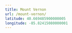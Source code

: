 ```yaml
---
title: Mount Vernon
url: /mount-vernon/
latitude: 40.669485900000005
longitude: -85.82415080000001
---
```

